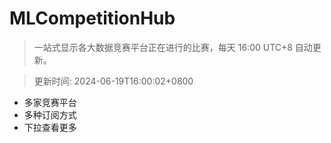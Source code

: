 # MLCompetitionHub

> 一站式显示各大数据竞赛平台正在进行的比赛，每天 16:00 UTC+8 自动更新。
  
> 更新时间: 2024-06-19T16:00:02+0800 

* 多家竞赛平台
* 多种订阅方式
* 下拉查看更多